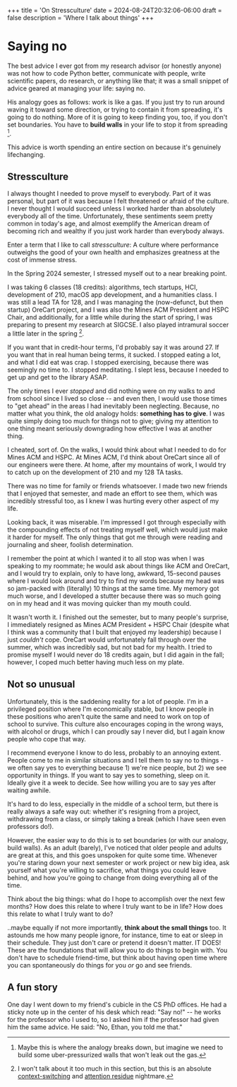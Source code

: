 +++
title = 'On Stressculture'
date = 2024-08-24T20:32:06-06:00
draft = false
description = 'Where I talk about things'
+++

# Saying no

The best advice I ever got from my research advisor (or honestly anyone)
was not how to code Python better, communicate with people,
write scientific papers, do research, or anything like that;
it was a small snippet of advice geared at managing your life:
saying no.

His analogy goes as follows: work is like a gas. If you just
try to run around waving it toward some direction, or trying
to contain it from spreading, it's going to do nothing. More of
it is going to keep finding you, too, if you don't set boundaries.
You have to **build walls** in your life to stop it from spreading [^ref1].

This advice is worth spending an entire section on because
it's genuinely lifechanging.

## Stressculture

I always thought I needed to prove myself to everybody. Part of
it was personal, but part of it was because I felt threatened or afraid
of the culture. I never thought I would succeed unless I worked harder
than absolutely everybody all of the time. Unfortunately, these sentiments
seem pretty common in today's age, and almost exemplify the American dream
of becoming rich and wealthy if you just work harder than everybody always.

Enter a term that I like to call *stressculture*: A culture where performance
outweighs the good of your own health and emphasizes greatness at the cost
of immense stress.

In the Spring 2024 semester, I stressed myself out to a near breaking point.

I was taking 6 classes (18 credits): algorithms, tech startups, HCI, development of 210,
macOS app development, and a humanities class. I was still a lead TA for 128,
and I was managing the (now-defunct, but then startup) OreCart project, and I was 
also the Mines ACM President and HSPC Chair, and additionally, for a little while during 
the start of spring, I was preparing to present my research at SIGCSE. I also played 
intramural soccer a little later in the spring [^ref2].

If you want that in credit-hour terms, I'd probably say it was around 27. If you
want that in real human being terms, it sucked. I stopped eating a lot, and what I did eat was crap. I 
stopped exercising, because there was seemingly no time to. I stopped meditating. I slept less, because
I needed to get up and get to the library ASAP.

The only times I ever *stopped* and did nothing were on my walks to and from
school since I lived so close -- and even then, I would use those times to "get ahead"
in the areas I had inevitably been neglecting. Because, no matter what you think, the
old analogy holds: **something has to give**. I was quite simply doing too much for
things not to give; giving my attention to one thing meant seriously downgrading how
effective I was at another thing.

I cheated, sort of. On the walks, I would think about what I needed to do for Mines ACM
and HSPC. At Mines ACM, I'd think about OreCart since all of our engineers were there.
At home, after my mountains of work, I would try to catch up on the development of 210
and my 128 TA tasks.

There was no time for family or friends whatsoever. I made two new friends that I enjoyed that 
semester, and made an effort to see them, which was incredibly stressful too, as I
knew I was hurting every other aspect of my life.

Looking back, it was miserable. I'm impressed I got through especially with the
compounding effects of not treating myself well, which would just make it harder for myself.
The only things that got me through were reading and journaling and sheer, foolish determination.

I remember the point at which I wanted it to all stop was when I was speaking to my roommate;
he would ask about things like ACM and OreCart, and I would try to explain, only to have
long, awkward, 15-second pauses where I would look around and try to find my words because
my head was so jam-packed with (literally) 10 things at the same time. My memory got much
worse, and I developed a stutter because there was so much going on in my head and it was
moving quicker than my mouth could.

It wasn't worth it. I finished out the semester, but to many people's surprise, I
immediately resigned as Mines ACM President + HSPC Chair (despite what I think was
a community that I built that enjoyed my leadership) because I just *couldn't* cope.
OreCart would unfortunately fall through over the summer, which was incredibly sad,
but not bad for my health. I tried to promise myself I would never do 18 credits again,
but I did again in the fall; however, I coped much better having much less on my plate.

## Not so unusual

Unfortunately, this is the saddening reality for a lot of people. I'm in a privileged
position where I'm economically stable, but I know people in these positions who aren't
quite the same and need to work on top of school to survive. This culture also encourages 
coping in the wrong ways, with alcohol or drugs, which I can proudly say I never did, but I
again know people who cope that way.

I recommend everyone I know to do less, probably to an annoying extent. People come to me
in similar situations and I tell them to say no to things - we often say yes to everything
because 1) we're nice people, but 2) we see opportunity in things. If you want to say
yes to something, sleep on it. Ideally give it a week to decide. See how willing you are
to say yes after waiting awhile.

It's hard to do less, especially in the middle of a school term, but there is really
always a safe way out: whether it's resigning from a project, withdrawing from a class,
or simply taking a break (which I have seen even professors do!).

However, the easier way to do this is to set boundaries (or with our analogy, build walls).
As an adult (barely), I've noticed that older people and adults are great at this, and this
goes unspoken for quite some time. Whenever you're staring down your next semester or work
project or new big idea, ask yourself what you're willing to sacrifice, what things you could
leave behind, and how you're going to change from doing everything all of the time.

Think about the big things: what do I hope to accomplish over the next few months?
How does this relate to where I truly want to be in life? How does this relate to what I
truly want to do?

..maybe equally if not more importantly, **think about the small things** too. It astounds me how many 
people ignore, for instance, time to eat or sleep in their schedule. They just don't care or pretend 
it doesn't matter. IT DOES! These are the foundations that will allow you to do things to begin with.
You don't have to schedule friend-time, but think about having open time where you can spontaneously
do things for you *or* go and see friends.

## A fun story

One day I went down to my friend's cubicle in the CS PhD offices. He had a sticky
note up in the center of his desk which read: "Say no!" -- he works for the
professor who I used to, so I asked him if the professor had given him the same
advice. He said: "No, Ethan, you told me that."


[^ref1]: Maybe this is where the analogy breaks down, but imagine
we need to build some uber-pressurized walls that won't leak out the gas.

[^ref2]: I won't talk about it too much in this section, but this is an
absolute [context-switching](https://asana.com/resources/context-switching) and
[attention residue](https://www.uwb.edu/business/faculty/sophie-leroy/attention-residue#:~:text=“Attention%20residue%20easily%20occurs%20when,rush%20to%20get%20it%20done.) nightmare.
